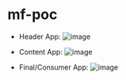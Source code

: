 # mf-poc

- Header App:
![image](https://user-images.githubusercontent.com/103451615/163101435-9c8f7ae4-a3f1-40a6-aed9-d238ee7a4f7c.png)

- Content App:
![image](https://user-images.githubusercontent.com/103451615/163101476-459cf309-2ff0-4735-b0d3-d655f8cfecfc.png)

- Final/Consumer App:
![image](https://user-images.githubusercontent.com/103451615/163101540-fdccb7c4-c327-466e-93c6-e75467ab4dac.png)
